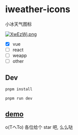 # iweather-icons

小冰天气图标

[![XwEzWj.png](https://s1.ax1x.com/2022/06/05/XwEzWj.png)](https://imgtu.com/i/XwEzWj)

- [x] vue
- [ ] react
- [ ] weapp
- [ ] other

## Dev

```bash
pnpm install
```

```bash
pnpm run dev
```

## [demo](https://iceweather.github.io/iweather_icons/)

o(TヘTo) 各位给个 star 吧, 么么哒